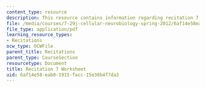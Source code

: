 ```yaml
---
content_type: resource
description: This resource contains information regarding recitation 7 worksheet
file: /media/courses/7-29j-cellular-neurobiology-spring-2012/6af14e58eab01915facc15e36b4f7da3_MIT7_29JS12_Recitation7.pdf
file_type: application/pdf
learning_resource_types:
- Recitations
ocw_type: OCWFile
parent_title: Recitations
parent_type: CourseSection
resourcetype: Document
title: Recitation 7 Worksheet
uid: 6af14e58-eab0-1915-facc-15e36b4f7da3
---
```

